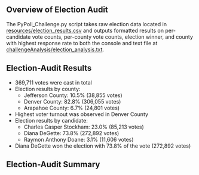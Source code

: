 ## Overview of Election Audit
The PyPoll_Challenge.py script takes raw election data located in [resources/election_results.csv](resources) and outputs formatted results on per-candidate vote counts, per-county vote counts, election winner, and county with highest response rate to both the console and text file at [challengeAnalysis/election_analysis.txt](challengeAnalysis).
## Election-Audit Results
- 369,711 votes were cast in total
- Election results by county:
  - Jefferson County: 10.5% (38,855 votes)
  - Denver County: 82.8% (306,055 votes)
  - Arapahoe County: 6.7% (24,801 votes)
- Highest voter turnout was observed in Denver County
- Election results by candidate:
  - Charles Casper Stockham: 23.0% (85,213 votes)
  - Diana DeGette: 73.8% (272,892 votes)
  - Raymon Anthony Doane: 3.1% (11,606 votes)
- Diana DeGette won the election with 73.8% of the vote (272,892 votes)
## Election-Audit Summary
